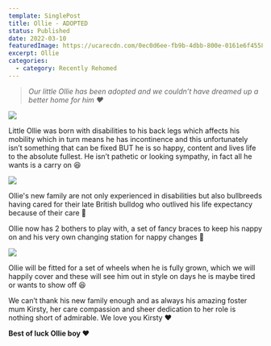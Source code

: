 ```yaml
---
template: SinglePost
title: Ollie - ADOPTED
status: Published
date: 2022-03-10
featuredImage: https://ucarecdn.com/0ec0d6ee-fb9b-4dbb-800e-0161e6f4558f/-/crop/513x494/0,29/-/preview/
excerpt: Ollie
categories:
  - category: Recently Rehomed
---
```

> *Our little Ollie has been adopted and we couldn’t have dreamed up a better home for him ❤️*




![](https://ucarecdn.com/6888e836-f4ec-41b8-a32b-74a14c27f55a/)

Little Ollie was born with disabilities to his back legs which affects his mobility which in turn means he has incontinence and this unfortunately isn’t something that can be fixed BUT he is so happy, content and lives life to the absolute fullest. He isn’t pathetic or looking sympathy, in fact all he wants is a carry on 😆




![](https://ucarecdn.com/9b702088-4e50-4cb2-81b6-369979bbce68/)

Ollie's new family are not only experienced in disabilities but also bullbreeds having cared for their late British bulldog who outlived his life expectancy because of their care 🥰


Ollie now has 2 bothers to play with, a set of fancy braces to keep his nappy on and his very own changing station for nappy changes 🐶

![](https://ucarecdn.com/2e01ce85-f7ff-4332-98f8-e605f4f6f870/)


Ollie will be fitted for a set of wheels when he is fully grown, which we will happily cover and these will see him out in style on days he is maybe tired or wants to show off 😆


We can’t thank his new family enough and as always his amazing foster mum Kirsty, her care compassion and sheer dedication to her role is nothing short of admirable. We love you Kirsty ❤️


**Best of luck Ollie boy ❤️**